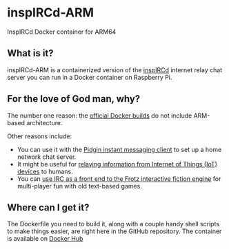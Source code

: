 # inspIRCd-ARM
InspIRCd Docker container for ARM64

## What is it?
inspIRCd-ARM is a containerized version of the [inspIRCd](https://www.inspircd.org/) internet relay chat server you can run in a Docker container on Raspberry Pi.

## For the love of God man, why?
The number one reason: the [official Docker builds](https://hub.docker.com/r/inspircd/inspircd-docker) do not include ARM-based architecture.

Other reasons include:
* You can use it with the [Pidgin instant messaging client](https://pidgin.im/) to set up a home network chat server.
* It might be useful for [relaying information from Internet of Things (IoT) devices](https://flows.nodered.org/node/node-red-node-irc) to humans.
* You can [use IRC as a front end to the Frotz interactive fiction engine](https://github.com/DavesCodeMusings/irc2Frotz) for multi-player fun with old text-based games.

## Where can I get it?
The Dockerfile you need to build it, along with a couple handy shell scripts to make things easier, are right here in the GitHub repository. The container is available on [Docker Hub](https://hub.docker.com/repository/docker/davescodemusings/inspircd)
